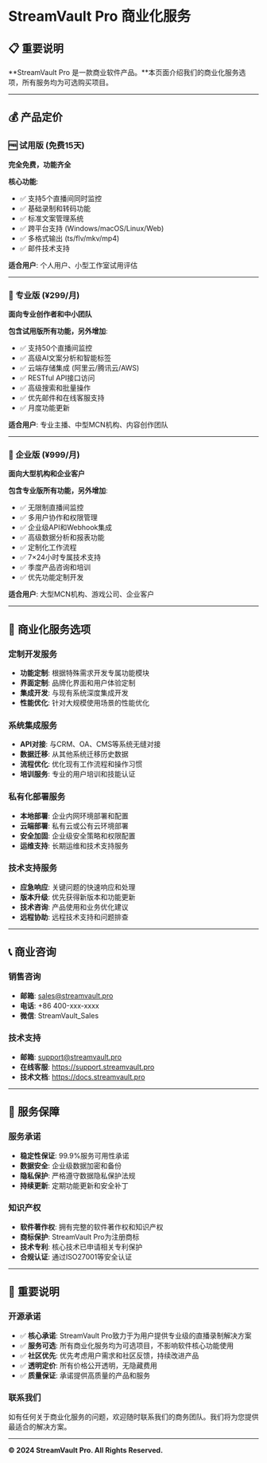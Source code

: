 # StreamVault Pro 商业化服务

## 📋 重要说明

**StreamVault Pro 是一款商业软件产品。**本页面介绍我们的商业化服务选项，所有服务均为可选购买项目。

---

## 💰 产品定价

### 🆓 试用版 (免费15天)
**完全免费，功能齐全**

**核心功能**:
- ✅ 支持5个直播间同时监控
- ✅ 基础录制和转码功能
- ✅ 标准文案管理系统
- ✅ 跨平台支持 (Windows/macOS/Linux/Web)
- ✅ 多格式输出 (ts/flv/mkv/mp4)
- ✅ 邮件技术支持

**适合用户**: 个人用户、小型工作室试用评估

---

### 💎 专业版 (¥299/月)
**面向专业创作者和中小团队**

**包含试用版所有功能，另外增加**:
- ✅ 支持50个直播间监控
- ✅ 高级AI文案分析和智能标签
- ✅ 云端存储集成 (阿里云/腾讯云/AWS)
- ✅ RESTful API接口访问
- ✅ 高级搜索和批量操作
- ✅ 优先邮件和在线客服支持
- ✅ 月度功能更新

**适合用户**: 专业主播、中型MCN机构、内容创作团队

---

### 🏢 企业版 (¥999/月)
**面向大型机构和企业客户**

**包含专业版所有功能，另外增加**:
- ✅ 无限制直播间监控
- ✅ 多用户协作和权限管理
- ✅ 企业级API和Webhook集成
- ✅ 高级数据分析和报表功能
- ✅ 定制化工作流程
- ✅ 7×24小时专属技术支持
- ✅ 季度产品咨询和培训
- ✅ 优先功能定制开发

**适合用户**: 大型MCN机构、游戏公司、企业客户

---

## 🔧 商业化服务选项

### 定制开发服务
- **功能定制**: 根据特殊需求开发专属功能模块
- **界面定制**: 品牌化界面和用户体验定制
- **集成开发**: 与现有系统深度集成开发
- **性能优化**: 针对大规模使用场景的性能优化

### 系统集成服务
- **API对接**: 与CRM、OA、CMS等系统无缝对接
- **数据迁移**: 从其他系统迁移历史数据
- **流程优化**: 优化现有工作流程和操作习惯
- **培训服务**: 专业的用户培训和技能认证

### 私有化部署服务
- **本地部署**: 企业内网环境部署和配置
- **云端部署**: 私有云或公有云环境部署
- **安全加固**: 企业级安全策略和权限配置
- **运维支持**: 长期运维和技术支持服务

### 技术支持服务
- **应急响应**: 关键问题的快速响应和处理
- **版本升级**: 优先获得新版本和功能更新
- **技术咨询**: 产品使用和业务优化建议
- **远程协助**: 远程技术支持和问题排查

---

## 📞 商业咨询

### 销售咨询
- **邮箱**: sales@streamvault.pro
- **电话**: +86 400-xxx-xxxx
- **微信**: StreamVault_Sales

### 技术支持  
- **邮箱**: support@streamvault.pro
- **在线客服**: https://support.streamvault.pro
- **技术文档**: https://docs.streamvault.pro

---

## 💼 服务保障

### 服务承诺
- **稳定性保证**: 99.9%服务可用性承诺
- **数据安全**: 企业级数据加密和备份
- **隐私保护**: 严格遵守数据隐私保护法规
- **持续更新**: 定期功能更新和安全补丁

### 知识产权
- **软件著作权**: 拥有完整的软件著作权和知识产权
- **商标保护**: StreamVault Pro为注册商标
- **技术专利**: 核心技术已申请相关专利保护
- **合规认证**: 通过ISO27001等安全认证

---

## 🌟 重要说明

### 开源承诺
- ✅ **核心承诺**: StreamVault Pro致力于为用户提供专业级的直播录制解决方案
- ✅ **服务可选**: 所有商业化服务均为可选项目，不影响软件核心功能使用
- ✅ **社区优先**: 优先考虑用户需求和社区反馈，持续改进产品
- ✅ **透明定价**: 所有价格公开透明，无隐藏费用
- ✅ **质量保证**: 承诺提供高质量的产品和服务

### 联系我们
如有任何关于商业化服务的问题，欢迎随时联系我们的商务团队。我们将为您提供最适合的解决方案。

---

**© 2024 StreamVault Pro. All Rights Reserved.** 